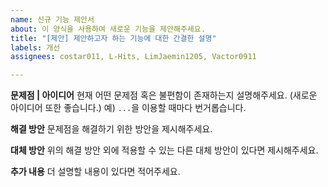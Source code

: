 ```yaml
---
name: 신규 기능 제안서
about: 이 양식을 사용하여 새로운 기능을 제안해주세요.
title: "[제안] 제안하고자 하는 기능에 대한 간결한 설명"
labels: 개선
assignees: costar011, L-Hits, LimJaemin1205, Vactor0911

---
```


**문제점 | 아이디어**
현재 어떤 문제점 혹은 불편함이 존재하는지 설명해주세요. (새로운 아이디어 또한 좋습니다.)
예) `...`을 이용할 때마다 번거롭습니다.

**해결 방안**
문제점을 해결하기 위한 방안을 제시해주세요.

**대체 방안**
위의 해결 방안 외에 적용할 수 있는 다른 대체 방안이 있다면 제시해주세요.

**추가 내용**
더 설명할 내용이 있다면 적어주세요.
